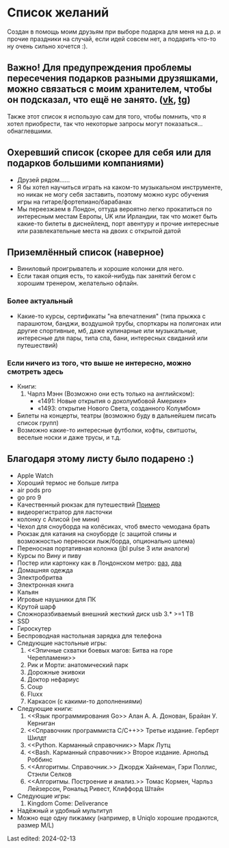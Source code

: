 # Список желаний

Создан в помощь моим друзьям при выборе подарка для меня на д.р. и прочие праздники на случай, если идей совсем нет, а подарить что-то ну очень сильно хочется :). 
## Важно! Для предупреждения проблемы пересечения подарков разными друзяшками, можно связаться с моим хранителем, чтобы он подсказал, что ещё не занято. ([vk](https://vk.com/id18105291), [tg](https://t.me/vakhitovaregina))
Также этот список я использую сам для того, чтобы помнить, что я хотел приобрести, так что некоторые запросы могут показаться... обнаглевшими.

## Охеревший список (скорее для себя или для подарков большими компаниями)
* Друзей рядом......
* Я бы хотел научиться играть на каком-то музыкальном инструменте, но никак не могу себя заставить, поэтому можно курс обучения игры на гитаре/фортепиано/барабанах
* Мы переезжаем в Лондон, оттуда вероятно легко прокатиться по интересным местам Европы, UK или Ирландии, так что может быть какие-то билеты в диснейленд, порт авентуру и прочие интересные или развлекательные места на двоих с открытой датой

## Приземлённый список (наверное)
* Виниловый проигрыватель и хорошие колонки для него.
* Если такая опция есть, то какой-нибудь пак занятий бегом с хорошим тренером, желательно офлайн.

### Более актуальный
* Какие-то курсы, сертификаты "на впечатления" (типа прыжка с парашютом, банджи, воздушной трубы, спорткары на полигонах или другие спортивные, мб, даже кулинарные или музыкальные, интересные для пары, типа спа, бани, интересных свиданий или путешествий)

### Если ничего из того, что выше не интересно, можно смотреть здесь
* Книги: 
    1. Чарлз Мэнн (Возможно они есть только на английском):
        * «1491: Новые открытия о доколумбовой Америке»
        * «1493: открытие Нового Света, созданного Колумбом»
* Билеты на концерты, театры (возможно буду в дальнейшем писать список групп)
* Возможно какие-то интересные футболки, кофты, свитшоты, веселые носки и даже трусы, и т.д.

## Благодаря этому листу было подарено :)

* Apple Watch
* Хороший термос не больше литра
* air pods pro
* go pro 9
* Качественный рюкзак для путешествий [Пример](https://shop.tropicfeel.com/products/hive-ultimate-pack)
* видеорегистратор для ласточки
* колонку с Алисой (не мини)
* Чехол для сноуборда на колёсиках, чтоб вместо чемодана брать
* Рюкзак для катания на сноуборде (с защитой спины и возможностью переноски лыж/борда, опционально шлема)
* Переносная портативная колонка (jbl pulse 3 или аналоги)
* Курсы по Вину и пиву
* Постер или картонку как в Лондонском метро: [раз](https://freight.cargo.site/w/1500/q/75/i/5cc4c6c2ac59abc26775b33fb6bb0b3ffba95878b48bd5619e6490735926dd36/Be-Patient.jpg), [два](https://freight.cargo.site/w/2400/q/94/i/c625e9a9c0cb70e0f9c3155b464a325a7b1bd800a2938490196e30811ff2d2f6/Offer-Your-Seat.jpg)
* Домашняя одежда
* Электробритва
* Электронная книга
* Кальян
* Игровые наушники для ПК
* Крутой шарф
* Сложноразбиваемый внешний жесткий диск usb 3.* >=1 TB
* SSD
* Гироскутер
* Беспроводная настольная зарядка для телефона
* Следующие настольные игры: 
    1. <<Эпичные схватки боевых магов: Битва на горе Черепламени>>
    2. Рик и Морти: анатомический парк
    3. Дорожные экивоки
    4. Доктор нефариус
    5. Coup
    6. Fluxx
    7. Каркасон (с какими-то дополнениями)
* Следующие книги: 
    1. <<Язык программирования Go>> Алан А. А. Донован, Брайан У. Керниган
    2. <<Справочник программиста C/C++>> Третье издание. Герберт Шилдт
    3. <<Python. Карманный справочник>> Марк Лутц
    4. <<Bash. Карманный справочник>> Второе издание. Арнольд Роббинс
    5. <<Алгоритмы. Справочник.>> Джордж Хайнеман, Гэри Поллис, Стэнли Селков
    6. <<Алгоритмы. Построение и анализ.>> Томас Кормен, Чарльз Лейзерсон, Рональд Ривест, Клиффорд Штайн
* Следующие игры:
    1. Kingdom Come: Deliverance
* Надёжный и удобный мультитул
* Можно еще одну пижамку (например, в Uniqlo хорошие продаются, размер M/L)


Last edited: 2024-02-13
